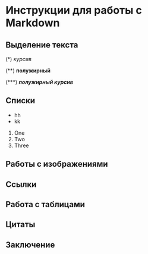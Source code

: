 # Инструкции для работы с Markdown

## Выделение текста

(\*) *курсив*

(\*\*) **полужирный**

(\*\*\*) ***полужирный курсив***



## Списки 

* hh
* kk

1. One
2. Two
3. Three

## Работы с изображениями

## Ссылки

## Работа с таблицами

## Цитаты

## Заключение